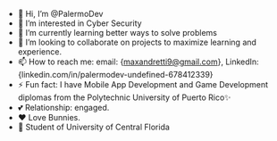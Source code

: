 - 👋 Hi, I’m @PalermoDev
- 👀 I’m interested in Cyber Security
- 🌱 I’m currently learning better ways to solve problems
- 💞️ I’m looking to collaborate on projects to maximize learning and experience.
- 📫 How to reach me: email: {maxandretti9@gmail.com}, LinkedIn: {linkedin.com/in/palermodev-undefined-678412339}
- ⚡ Fun fact: I have Mobile App Development and Game Development diplomas from the Polytechnic University of Puerto Rico✨
- 💕 Relationship: engaged.
- ❤️ Love Bunnies.
- 📖 Student of University of Central Florida
<!---
PalermoDev/PalermoDev is a ✨ special  repository because its `README.md` (this file) appears on your GitHub profile.
You can click the Preview link to take a look at your changes.
--->
